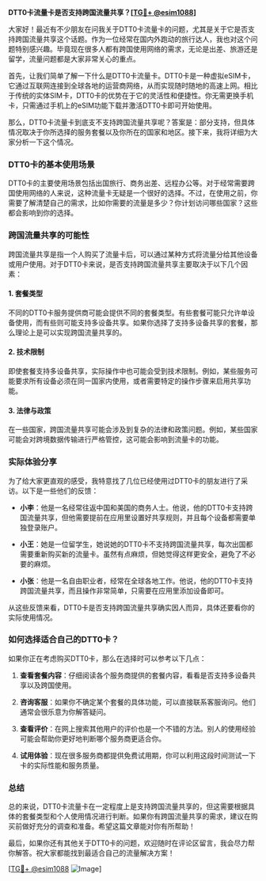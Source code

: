 **DTT0卡流量卡是否支持跨国流量共享？[[TG💪+ @esim1088](https://t.me/s/esim1088)]**

大家好！最近有不少朋友在问我关于DTT0卡流量卡的问题，尤其是关于它是否支持跨国流量共享这个话题。作为一位经常在国内外跑动的旅行达人，我也对这个问题特别感兴趣。毕竟现在很多人都有跨国使用网络的需求，无论是出差、旅游还是留学，流量问题都是大家非常关心的重点。

首先，让我们简单了解一下什么是DTT0卡流量卡。DTT0卡是一种虚拟eSIM卡，它通过互联网连接到全球各地的运营商网络，从而实现随时随地的高速上网。相比于传统的实体SIM卡，DTT0卡的优势在于它的灵活性和便捷性。你无需更换手机卡，只需通过手机上的eSIM功能下载并激活DTT0卡即可开始使用。

那么，DTT0卡流量卡到底支不支持跨国流量共享呢？答案是：部分支持，但具体情况取决于你所选择的服务套餐以及你所在的国家和地区。接下来，我将详细为大家分析一下这个情况。

### DTT0卡的基本使用场景

DTT0卡的主要使用场景包括出国旅行、商务出差、远程办公等。对于经常需要跨国使用网络的人来说，这种流量卡无疑是一个很好的选择。不过，在使用之前，你需要了解清楚自己的需求，比如你需要的流量是多少？你计划访问哪些国家？这些都会影响到你的选择。

### 跨国流量共享的可能性

跨国流量共享是指一个人购买了流量卡后，可以通过某种方式将流量分给其他设备或用户使用。对于DTT0卡来说，是否支持跨国流量共享主要取决于以下几个因素：

#### 1. **套餐类型**
   不同的DTT0卡服务提供商可能会提供不同的套餐类型。有些套餐可能只允许单设备使用，而有些则可能支持多设备共享。如果你选择了支持多设备共享的套餐，那么理论上是可以实现跨国流量共享的。

#### 2. **技术限制**
   即使套餐支持多设备共享，实际操作中也可能会受到技术限制。例如，某些服务可能要求所有设备必须在同一国家内使用，或者需要特定的操作步骤来启用共享功能。

#### 3. **法律与政策**
   在一些国家，跨国流量共享可能会涉及到复杂的法律和政策问题。例如，某些国家可能会对跨境数据传输进行严格管控，这可能会影响到流量卡的功能。

### 实际体验分享

为了给大家更直观的感受，我特意找了几位已经使用过DTT0卡的朋友进行了采访。以下是一些他们的反馈：

- **小李**：他是一名经常往返中国和美国的商务人士。他说，他的DTT0卡支持跨国流量共享，但他需要提前在应用里设置好共享规则，并且每个设备都需要单独登录账户。
  
- **小王**：她是一位留学生，她说她的DTT0卡不支持跨国流量共享，每次出国都需要重新购买新的流量卡。虽然有点麻烦，但她觉得这样更安全，避免了不必要的麻烦。

- **小张**：他是一名自由职业者，经常在全球各地工作。他说，他的DTT0卡支持跨国流量共享，而且操作非常简单，只需要在应用里添加设备即可。

从这些反馈来看，DTT0卡是否支持跨国流量共享确实因人而异，具体还要看你的实际使用情况。

### 如何选择适合自己的DTT0卡？

如果你正在考虑购买DTT0卡，那么在选择时可以参考以下几点：

1. **查看套餐内容**：仔细阅读各个服务商提供的套餐内容，看看是否支持多设备共享以及跨国使用。
   
2. **咨询客服**：如果你不确定某个套餐的具体功能，可以直接联系客服询问。他们通常会很乐意为你解答疑问。

3. **查看评价**：在网上搜索其他用户的评价也是一个不错的方法。别人的使用经验可能会帮助你更好地判断哪个服务商更适合你。

4. **试用体验**：现在很多服务商都提供免费试用期，你可以利用这段时间测试一下卡的实际性能和服务质量。

### 总结

总的来说，DTT0卡流量卡在一定程度上是支持跨国流量共享的，但这需要根据具体的套餐类型和个人使用情况进行判断。如果你有跨国流量共享的需求，建议在购买前做好充分的调查和准备。希望这篇文章能对你有所帮助！

最后，如果你还有其他关于DTT0卡的问题，欢迎随时在评论区留言，我会尽力帮你解答。祝大家都能找到最适合自己的流量解决方案！

[[TG💪+ @esim1088](https://t.me/s/esim1088) ![Image](https://i.postimg.cc/4NQfJmqS/Snipaste-2025-05-13-00-14-12.png)]